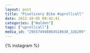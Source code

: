```yaml
---
layout: post
title: "Pixelivery Bike #uprollcall"
date: 2012-10-05 09:41:41
categories: ["Walden"]
tags: ["uprollcall"]
media_id: "295574948864518638_326209"
---
```


{% instagram %}
